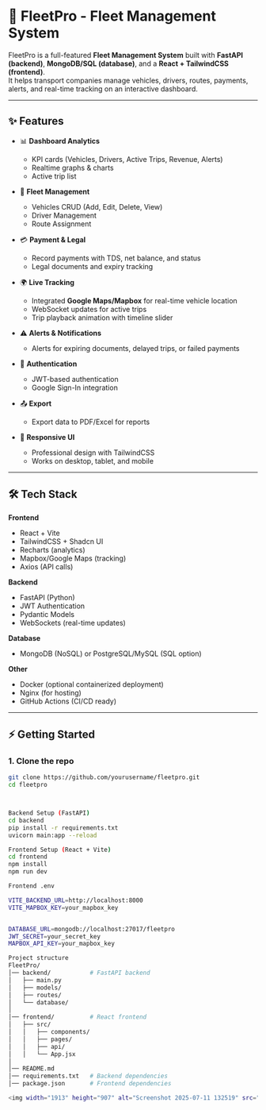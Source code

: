 # 🚚 FleetPro - Fleet Management System

FleetPro is a full-featured **Fleet Management System** built with **FastAPI (backend)**, **MongoDB/SQL (database)**, and a **React + TailwindCSS (frontend)**.  
It helps transport companies manage vehicles, drivers, routes, payments, alerts, and real-time tracking on an interactive dashboard.

---

## ✨ Features

- 📊 **Dashboard Analytics**
  - KPI cards (Vehicles, Drivers, Active Trips, Revenue, Alerts)
  - Realtime graphs & charts
  - Active trip list

- 🚛 **Fleet Management**
  - Vehicles CRUD (Add, Edit, Delete, View)
  - Driver Management
  - Route Assignment

- 💳 **Payment & Legal**
  - Record payments with TDS, net balance, and status
  - Legal documents and expiry tracking

- 🌍 **Live Tracking**
  - Integrated **Google Maps/Mapbox** for real-time vehicle location
  - WebSocket updates for active trips
  - Trip playback animation with timeline slider

- ⚠️ **Alerts & Notifications**
  - Alerts for expiring documents, delayed trips, or failed payments

- 🔐 **Authentication**
  - JWT-based authentication
  - Google Sign-In integration

- 📤 **Export**
  - Export data to PDF/Excel for reports

- 📱 **Responsive UI**
  - Professional design with TailwindCSS
  - Works on desktop, tablet, and mobile

---

## 🛠️ Tech Stack

**Frontend**
- React + Vite
- TailwindCSS + Shadcn UI
- Recharts (analytics)
- Mapbox/Google Maps (tracking)
- Axios (API calls)

**Backend**
- FastAPI (Python)
- JWT Authentication
- Pydantic Models
- WebSockets (real-time updates)

**Database**
- MongoDB (NoSQL) or PostgreSQL/MySQL (SQL option)

**Other**
- Docker (optional containerized deployment)
- Nginx (for hosting)
- GitHub Actions (CI/CD ready)

---

## ⚡ Getting Started

### 1. Clone the repo
```bash
git clone https://github.com/yourusername/fleetpro.git
cd fleetpro



Backend Setup (FastAPI)
cd backend
pip install -r requirements.txt
uvicorn main:app --reload

Frontend Setup (React + Vite)
cd frontend
npm install
npm run dev

Frontend .env

VITE_BACKEND_URL=http://localhost:8000
VITE_MAPBOX_KEY=your_mapbox_key


DATABASE_URL=mongodb://localhost:27017/fleetpro
JWT_SECRET=your_secret_key
MAPBOX_API_KEY=your_mapbox_key

Project structure
FleetPro/
│── backend/           # FastAPI backend
│   ├── main.py
│   ├── models/
│   ├── routes/
│   └── database/
│
│── frontend/          # React frontend
│   ├── src/
│   │   ├── components/
│   │   ├── pages/
│   │   ├── api/
│   │   └── App.jsx
│
│── README.md
│── requirements.txt   # Backend dependencies
│── package.json       # Frontend dependencies

<img width="1913" height="907" alt="Screenshot 2025-07-11 132519" src="https://github.com/user-attachments/assets/dc7a79a9-2db8-45c9-b337-768dd78b7fb9" />

